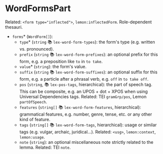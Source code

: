 # WordFormsPart

Related: `<form type="inflected">`, `lemon:inflectedForm`. Role-dependent thesauri.

- `forms`\* (`WordForm[]`):
  - `type`\* (`string` 📚 `lex-word-form-types`): the form's type (e.g. written vs. pronounced).
  - `prefix` (`string` 📚 `lex-word-form-prefixes`): an optional prefix for this form, e.g. a preposition like `to` in `to take`.
  - `value`\* (`string`): the form's value.
  - `suffix` (`string` 📚 `lex-word-form-suffixes`): an optional suffix for this form, e.g. a particle after a phrasal verb, e.g. `off` in `to take off`.
  - `pos` (`string`, 📚 `lex-pos-tags`, hierarchical): the part of speech tag. This can be composite, e.g. an UPOS + dot + XPOS when using Universal Dependencies tags. Related: TEI `gramGrp/pos`, Lemon `partOfSpeech`.
  - `features` (`string[]` 📚 `lex-word-form-features`, hierarchical): grammatical features, e.g. number, genre, tense, etc. or any other kind of feature.
  - `tags` (`string[]` 📚 `lex-word-form-tags`, hierarchical): usage or similar tags (e.g. vulgar, archaic, juridical...). Related: `<usg>`, `lemon:context`, `lemon:usage`.
  - `note` (`string`): an optional miscellaneous note strictly related to the lemma. Related: TEI `note`.

